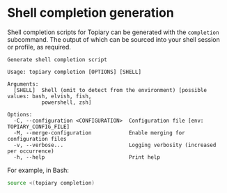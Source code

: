 # Shell completion generation

Shell completion scripts for Topiary can be generated with the
`completion` subcommand. The output of which can be sourced into your
shell session or profile, as required.

<!-- DO NOT REMOVE THE "usage:{start,end}" COMMENTS -->
<!-- usage:start -->
```
Generate shell completion script

Usage: topiary completion [OPTIONS] [SHELL]

Arguments:
  [SHELL]  Shell (omit to detect from the environment) [possible values: bash, elvish, fish,
           powershell, zsh]

Options:
  -C, --configuration <CONFIGURATION>  Configuration file [env: TOPIARY_CONFIG_FILE]
  -M, --merge-configuration            Enable merging for configuration files
  -v, --verbose...                     Logging verbosity (increased per occurrence)
  -h, --help                           Print help
```
<!-- usage:end -->

For example, in Bash:

```bash
source <(topiary completion)
```
